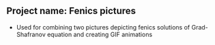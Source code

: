 ## Project name: Fenics pictures
- Used for combining two pictures depicting fenics solutions of Grad-Shafranov equation and creating GIF animations 
